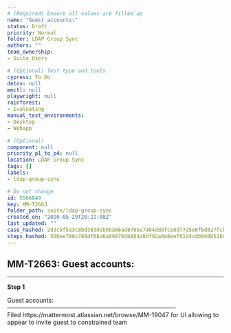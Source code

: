 ```yaml
---
# (Required) Ensure all values are filled up
name: "Guest accounts:"
status: Draft
priority: Normal
folder: LDAP Group Sync
authors: ""
team_ownership: 
- Suite Users

# (Optional) Test type and tools
cypress: To Do
detox: null
mmctl: null
playwright: null
rainforest: 
- Evaluating
manual_test_environments: 
- Desktop
- Webapp

# (Optional)
component: null
priority_p1_to_p4: null
location: LDAP Group Sync
tags: []
labels: 
- ldap-group-sync

# Do not change
id: 5566849
key: MM-T2663
folder_path: suite/ldap-group-sync
created_on: "2020-05-29T20:22:08Z"
last_updated: ""
case_hashed: 2d3c5f5a3c8bd383debbba86ad8705e74b4dd8fce8d77a5e6f6d827fcb2761900e1dbe2c2364e8ea0af481bc28428ffd
steps_hashed: 550ee788c788df68a6a090764b884a8df92a0e6eef01d4cdb940b51b9995a1e7b8d14a71e6e8645c3a2522e4b66527e9
---
```


## MM-T2663: Guest accounts:

---

**Step 1**

Guest accounts:\
————————————————————————————\
Filed https\://mattermost.atlassian.net/browse/MM-19047 for UI allowing to appear to invite guest to constrained team
